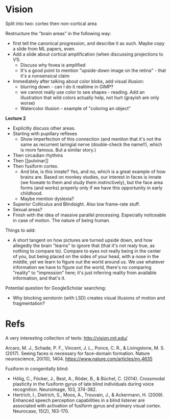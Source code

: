 # Vision

Split into two: cortex then non-cortical area

Restructure the "brain areas" in the following way:
* first tell the canonical progression, and describe it as such. Maybe copy a slide from ML papers, even.
* Add a slide about cortical amplification (when discussing projections to V1).
    * Discuss why fovea is amplified
    * It's a good point to mention "upside-down image on the retina" - that it's a nonsensical claim
* Immediately after talking about color blobs, add visual illusion:
    * blurring down - can I do it realtime in GIMP?
    * we cannot really use color to see shapes - reading. Add an illustration that wild colors actually help, not hurt (grayish are only worse)
    * Watercolor illusion - example of "coloring an object"

**Lecture 2**
* Explicitly discuss other areas.
* Starting with pupillary reflexes
    * Show imperfection of this connection (and mention that it's not the same as recurrent laringial nerve (double-check the name!!), which is more famous. But a similar story.)
* Then circadian rhythms
* Then  [[pulvinar]]
* Then fusiform cortex.
    * And btw, is this innate? Yes, and no, which is a great example of how brains are. Based on monkey studies, our interest in faces is innate (we foveate to them and study them instinctively), but the face area forms (and works) properly only if we have this opportunity in early childhood.
    * Maybe mention dyslexia?
* Superior Colliculus and Blindsight. Also low frame-rate stuff.
* Sexual areas?
* Finish with the idea of massive parallel processing. Especially noticeable in case of motion. The nature of being human.


Things to add:
* A short tangent on how pictures are turned upside down, and how allegedly the brain "learns" to ignore that (that it's not realy true, as nothing to compare to). Compare to eyes not really being in the center of you, but being placed on the sides of your head, with a nose in the middle, yet we learn to figure out the world around us. We use whatever information we have to figure out the world, there's no comparing "reality" to "impression" here; it's just inferring reality from available information, and that's it.

Potential question for GoogleScholar searching:
* Why blocking serotonin (with LSD) creates visual illusions of motion and fragmentation?

# Refs

A very interesting collection of texts:
http://vision.mit.edu/

Arcaro, M. J., Schade, P. F., Vincent, J. L., Ponce, C. R., & Livingstone, M. S. (2017). Seeing faces is necessary for face-domain formation. Nature neuroscience, 20(10), 1404.
https://www.nature.com/articles/nn.4635

Fusiform in congenitally blind:
* Hölig, C., Föcker, J., Best, A., Röder, B., & Büchel, C. (2014). Crossmodal plasticity in the fusiform gyrus of late blind individuals during voice recognition. Neuroimage, 103, 374-382.
* Hertrich, I., Dietrich, S., Moos, A., Trouvain, J., & Ackermann, H. (2009). Enhanced speech perception capabilities in a blind listener are associated with activation of fusiform gyrus and primary visual cortex. Neurocase, 15(2), 163-170.